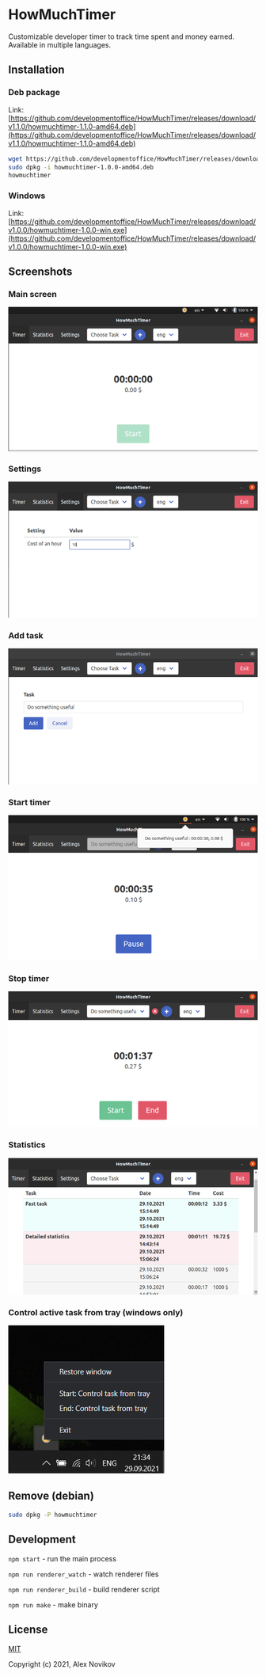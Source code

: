 # HowMuchTimer
Customizable developer timer to track time spent and money earned. Available in multiple languages.

## Installation
### Deb package
Link: [https://github.com/developmentoffice/HowMuchTimer/releases/download/v1.1.0/howmuchtimer-1.1.0-amd64.deb](https://github.com/developmentoffice/HowMuchTimer/releases/download/v1.1.0/howmuchtimer-1.1.0-amd64.deb)

```bash
wget https://github.com/developmentoffice/HowMuchTimer/releases/download/v1.0.0/howmuchtimer-1.0.0-amd64.deb
sudo dpkg -i howmuchtimer-1.0.0-amd64.deb
howmuchtimer
```

### Windows
Link: [https://github.com/developmentoffice/HowMuchTimer/releases/download/v1.0.0/howmuchtimer-1.0.0-win.exe](https://github.com/developmentoffice/HowMuchTimer/releases/download/v1.0.0/howmuchtimer-1.0.0-win.exe)

## Screenshots
### Main screen
![Main screen](preview/main.png)

### Settings
![Settings](preview/settings.png)

### Add task
![Add task](preview/add_task.png)

### Start timer
![Add task](preview/start_timer.png)

### Stop timer
![Add task](preview/stop_timer.png)

### Statistics
![Statistics](preview/statistics.png)

### Control active task from tray (windows only)
![tray](preview/win_tray.png)


## Remove (debian)
```bash
sudo dpkg -P howmuchtimer
```

## Development
`npm start` - run the main process

`npm run renderer_watch` - watch renderer files

`npm run renderer_build` - build renderer script

`npm run make` - make binary

## License
[MIT](https://opensource.org/licenses/MIT)

Copyright (c) 2021, Alex Novikov
